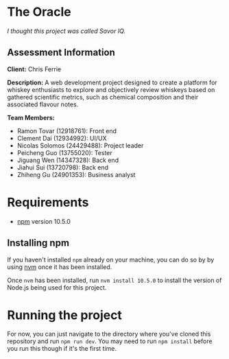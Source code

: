 # The Oracle
*I thought this project was called Savor IQ.*

## Assessment Information
**Client:** Chris Ferrie

**Description:** A web development project designed to create a platform for whiskey enthusiasts to explore and objectively review whiskeys based on gathered scientific metrics, such as chemical composition and their associated flavour notes.

**Team Members:**
- Ramon Tovar (12918761): Front end
- Clement Dai (12934992): UI/UX
- Nicolas Solomos (24429488): Project leader
- Peicheng Guo (13755020): Tester
- Jiguang Wen (14347328): Back end
- Jiahui Sui (13720798): Back end
- Zhiheng Gu (24901353): Business analyst

# Requirements
- [npm](https://docs.npmjs.com/downloading-and-installing-node-js-and-npm) version 10.5.0

## Installing npm
If you haven't installed `npm` already on your machine, you can do so by 
by using [nvm](https://github.com/nvm-sh/nvm) once it has been installed.

Once `nvm` has been installed, run `nvm install 10.5.0` to install the version of 
Node.js being used for this project.

# Running the project
For now, you can just navigate to the directory where you've cloned this
repository and run `npm run dev`. You may need to run `npm install` before you 
run this though if it's the first time.
